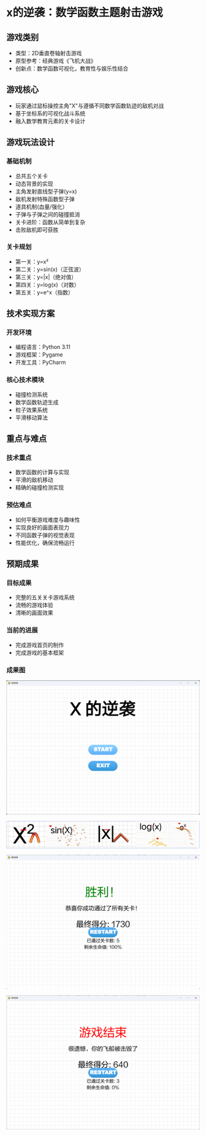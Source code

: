 # x的逆袭：数学函数主题射击游戏

## 游戏类别
- 类型：2D垂直卷轴射击游戏
- 原型参考：经典游戏《飞机大战》
- 创新点：数学函数可视化，教育性与娱乐性结合

## 游戏核心
- 玩家通过鼠标操控主角"X"与遵循不同数学函数轨迹的敌机对战
- 基于坐标系的可视化战斗系统
- 融入数学教育元素的关卡设计

## 游戏玩法设计

### 基础机制
- 总共五个关卡
- 动态背景的实现
- 主角发射直线型子弹(y=x)
- 敌机发射特殊函数型子弹
- 道具机制(血量/强化）
- 子弹与子弹之间的碰撞抵消
- 关卡进阶：函数从简单到复杂
- 击败敌机即可获胜

### 关卡规划
- 第一关：y=x²
- 第二关：y=sin(x)（正弦波）
- 第三关：y=|x|（绝对值）
- 第四关：y=log(x)（对数）
- 第五关：y=e^x（指数）

## 技术实现方案

### 开发环境
- 编程语言：Python 3.11
- 游戏框架：Pygame
- 开发工具：PyCharm

### 核心技术模块
- 碰撞检测系统
- 数学函数轨迹生成
- 粒子效果系统
- 平滑移动算法

## 重点与难点

### 技术重点
- 数学函数的计算与实现
- 平滑的敌机移动
- 精确的碰撞检测实现

### 预估难点
- 如何平衡游戏难度与趣味性
- 实现良好的画面表现力
- 不同函数子弹的视觉表现
- 性能优化，确保流畅运行

## 预期成果

### 目标成果
- 完整的五关关卡游戏系统
- 流畅的游戏体验
- 清晰的画面效果

### 当前的进展
- 完成游戏首页的制作
- 完成游戏的基本框架

### 成果图

![](./asset/1.png)

![](./asset/2.png)

![](./asset/3.png)

![](./asset/4.png)
